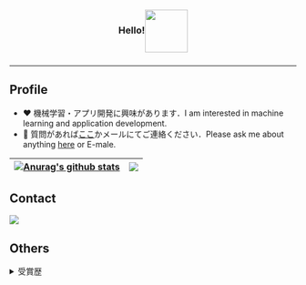 <h3>
  <p align="center">Hello!<img align="center" src="https://pa1.narvii.com/6617/143a90ed417324ed052b981c2b7ee4878c8e1506_hq.gif" height="75px"/></p>
<h3/><hr/>

**Profile**
---  
- ❤️ 機械学習・アプリ開発に興味があります．I am interested in machine learning and application development.
- 💬 質問があれば[ここ](https://github.com/is0383kk/is0383kk/issues)かメールにてご連絡ください．Please ask me about anything [here](https://github.com/is0383kk/is0383kk/issues) or E-male.

| <a href="https://github.com/is0383kk/github-readme-stats"><img align="center" src="https://github-readme-stats.vercel.app/api?username=is0383kk&show_icons=true&include_all_commits=true&theme=radical&hide_border=true" alt="Anurag's github stats" /></a> | <a href="https://github.com/is0383kk/github-readme-stats"><img align="center" src="https://github-readme-stats.vercel.app/api/top-langs/?username=is0383kk&layout=compact&theme=radical&hide_border=true" /></a> |
| ------------- | ------------- |

**Contact**  
---  
<a href="mailto:is0383kk@gmail.com"  target="_blank"><img src="https://img.shields.io/badge/Gmail-D14836?style=for-the-badge&logo=gmail&logoColor=white" target="_blank"></a>
</div>

**Others**  
---  
<details>
 <summary>受賞歴</summary>
  <div align="left">
    
    Robocup2018 @Home Education League 岐阜・大垣大会 3位入賞：：Ri-one
    [Robocup2018 @Home Education League カナダ・モントリオール大会 3位入賞：Ri-one](https://sites.google.com/site/robocupathomeedubk/challenges/robocup-home-education-challenge-robocup-2018)
    [World Robot Summit2018 Partner Robot Challenge Virtual Space 3位入賞：eR@sers](https://wrs.nedo.go.jp/wrc2018/#awards-ceremony)  
    [World Robot Summit2018 Partner Robot Challenge Real Space 準優勝：OIT Challenger and Duckers](https://wrs.nedo.go.jp/wrc2018/#awards-ceremony)  
    
  </div>
</details>

